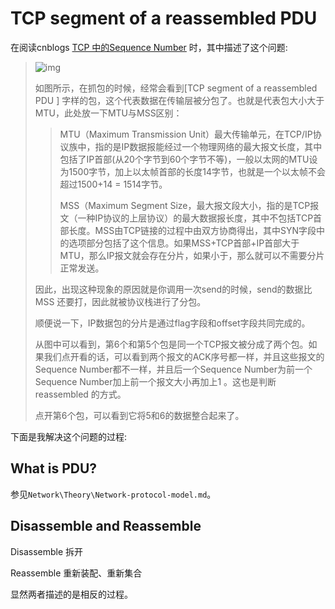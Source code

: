 # TCP segment of a reassembled PDU

在阅读cnblogs [TCP 中的Sequence Number](https://www.cnblogs.com/JenningsMao/p/9487252.html) 时，其中描述了这个问题:

> ![img](https://images2018.cnblogs.com/blog/1117030/201808/1117030-20180816144943928-2101697501.png)
>
> 如图所示，在抓包的时候，经常会看到[TCP segment of a reassembled PDU ] 字样的包，这个代表数据在传输层被分包了。也就是代表包大小大于MTU，此处放一下MTU与MSS区别：
>
> > MTU（Maximum Transmission Unit）最大传输单元，在TCP/IP协议族中，指的是IP数据报能经过一个物理网络的最大报文长度，其中包括了IP首部(从20个字节到60个字节不等)，一般以太网的MTU设为1500字节，加上以太帧首部的长度14字节，也就是一个以太帧不会超过1500+14 = 1514字节。
> >
> > MSS（Maximum Segment Size，最大报文段大小，指的是TCP报文（一种IP协议的上层协议）的最大数据报长度，其中不包括TCP首部长度。MSS由TCP链接的过程中由双方协商得出，其中SYN字段中的选项部分包括了这个信息。如果MSS+TCP首部+IP首部大于MTU，那么IP报文就会存在分片，如果小于，那么就可以不需要分片正常发送。
>
> 因此，出现这种现象的原因就是你调用一次send的时候，send的数据比 MSS 还要打，因此就被协议栈进行了分包。
>
> 顺便说一下，IP数据包的分片是通过flag字段和offset字段共同完成的。
>
> 从图中可以看到，第6个和第5个包是同一个TCP报文被分成了两个包。如果我们点开看的话，可以看到两个报文的ACK序号都一样，并且这些报文的Sequence Number都不一样，并且后一个Sequence Number为前一个Sequence Number加上前一个报文大小再加上1 。这也是判断reassembled 的方式。
>
> 点开第6个包，可以看到它将5和6的数据整合起来了。



下面是我解决这个问题的过程:

## What is PDU?

参见`Network\Theory\Network-protocol-model.md`。



## Disassemble and Reassemble

Disassemble 拆开

Reassemble 重新装配、重新集合

显然两者描述的是相反的过程。